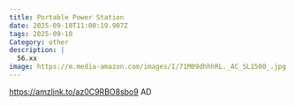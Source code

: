 ```yaml
---
title: Portable Power Station
date: 2025-09-10T11:00:19.907Z
tags: 2025-09-10
Category: other
description: |
  56.xx
image: https://m.media-amazon.com/images/I/71M09dhhhRL._AC_SL1500_.jpg
---
```

https://amzlink.to/az0C9RBO8sbo9
AD